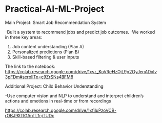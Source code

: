 # Practical-AI-ML-Project
Main Project: Smart Job Recommendation System

-Built a system to recommend jobs and predict job outcomes.
-We worked in three key areas:
1. Job content understanding (Plan A)
2. Personalized predictions (Plan B)
3. Skill-based filtering & user inputs

The link to the notebook: https://colab.research.google.com/drive/1xsz_KoVReHzOjL9p2OyJeqADxIv3pFDm#scrollTo=c9ZrSNs4BFM8

Additional Project: Child Behavior Understanding

-Use computer vision and NLP to understand and interpret children’s actions and emotions in real-time or from recordings

https://colab.research.google.com/drive/1xfiIuPzoVCB-rOBJ9XTlGAnTL1njTUDc

